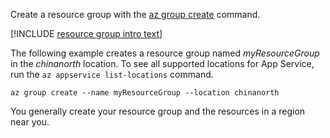 Create a resource group with the [az group create](https://docs.azure.cn/zh-cn/cli/webapp?view=azure-cli-latest#az_webapp_create) command.

[!INCLUDE [resource group intro text](resource-group.md)]

The following example creates a resource group named *myResourceGroup* in the *chinanorth* location. To see all supported locations for App Service, run the `az appservice list-locations` command.

```azurecli
az group create --name myResourceGroup --location chinanorth
```

You generally create your resource group and the resources in a region near you. 